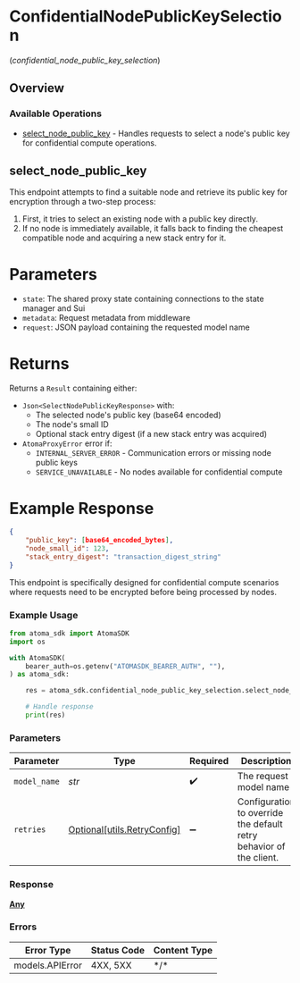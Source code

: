 # ConfidentialNodePublicKeySelection
(*confidential_node_public_key_selection*)

## Overview

### Available Operations

* [select_node_public_key](#select_node_public_key) - Handles requests to select a node's public key for confidential compute operations.

## select_node_public_key

This endpoint attempts to find a suitable node and retrieve its public key for encryption
through a two-step process:

1. First, it tries to select an existing node with a public key directly.
2. If no node is immediately available, it falls back to finding the cheapest compatible node
   and acquiring a new stack entry for it.

# Parameters
- `state`: The shared proxy state containing connections to the state manager and Sui
- `metadata`: Request metadata from middleware
- `request`: JSON payload containing the requested model name

# Returns
Returns a `Result` containing either:
- `Json<SelectNodePublicKeyResponse>` with:
  - The selected node's public key (base64 encoded)
  - The node's small ID
  - Optional stack entry digest (if a new stack entry was acquired)
- `AtomaProxyError` error if:
  - `INTERNAL_SERVER_ERROR` - Communication errors or missing node public keys
  - `SERVICE_UNAVAILABLE` - No nodes available for confidential compute

# Example Response
```json
{
    "public_key": [base64_encoded_bytes],
    "node_small_id": 123,
    "stack_entry_digest": "transaction_digest_string"
}
```

This endpoint is specifically designed for confidential compute scenarios where
requests need to be encrypted before being processed by nodes.

### Example Usage

```python
from atoma_sdk import AtomaSDK
import os

with AtomaSDK(
    bearer_auth=os.getenv("ATOMASDK_BEARER_AUTH", ""),
) as atoma_sdk:

    res = atoma_sdk.confidential_node_public_key_selection.select_node_public_key(model_name="<value>")

    # Handle response
    print(res)

```

### Parameters

| Parameter                                                           | Type                                                                | Required                                                            | Description                                                         |
| ------------------------------------------------------------------- | ------------------------------------------------------------------- | ------------------------------------------------------------------- | ------------------------------------------------------------------- |
| `model_name`                                                        | *str*                                                               | :heavy_check_mark:                                                  | The request model name                                              |
| `retries`                                                           | [Optional[utils.RetryConfig]](../../models/utils/retryconfig.md)    | :heavy_minus_sign:                                                  | Configuration to override the default retry behavior of the client. |

### Response

**[Any](../../models/.md)**

### Errors

| Error Type      | Status Code     | Content Type    |
| --------------- | --------------- | --------------- |
| models.APIError | 4XX, 5XX        | \*/\*           |